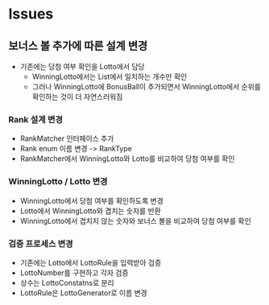 # Issues
## 보너스 볼 추가에 따른 설계 변경
- 기존에는 당첨 여부 확인을 Lotto에서 담당
  - WinningLotto에서는 List<Integer>에서 일치하는 개수만 확인
  - 그러나 WinningLotto에 BonusBall이 추가되면서 WinningLotto에서 순위를 확인하는 것이 더 자연스러워짐
### Rank 설계 변경
- RankMatcher 인터페이스 추가
- Rank enum 이름 변경 -> RankType
- RankMatcher에서 WinningLotto와 Lotto를 비교하여 당첨 여부를 확인
### WinningLotto / Lotto 변경
- WinningLotto에서 당첨 여부를 확인하도록 변경
- Lotto에서 WinningLotto와 겹치는 숫자를 반환
- WinningLotto에서 겹치지 않는 숫자와 보너스 볼을 비교하여 당첨 여부를 확인
### 검증 프로세스 변경
- 기존에는 Lotto에서 LottoRule을 입력받아 검증
- LottoNumber를 구현하고 각자 검증
- 상수는 LottoConstatns로 분리
- LottoRule은 LottoGenerator로 이름 변경